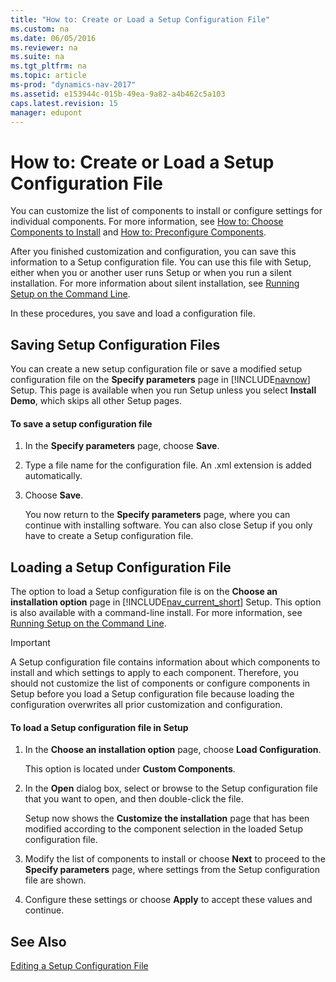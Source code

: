 ```yaml
---
title: "How to: Create or Load a Setup Configuration File"
ms.custom: na
ms.date: 06/05/2016
ms.reviewer: na
ms.suite: na
ms.tgt_pltfrm: na
ms.topic: article
ms-prod: "dynamics-nav-2017"
ms.assetid: e153944c-015b-49ea-9a82-a4b462c5a103
caps.latest.revision: 15
manager: edupont
---
```

# How to: Create or Load a Setup Configuration File
You can customize the list of components to install or configure settings for individual components. For more information, see [How to: Choose Components to Install](How-to--Choose-Components-to-Install.md) and [How to: Preconfigure Components](How-to--Preconfigure-Components.md).  
  
 After you finished customization and configuration, you can save this information to a Setup configuration file. You can use this file with Setup, either when you or another user runs Setup or when you run a silent installation. For more information about silent installation, see [Running Setup on the Command Line](Running-Setup-on-the-Command-Line.md).  
  
 In these procedures, you save and load a configuration file.  
  
## Saving Setup Configuration Files  
 You can create a new setup configuration file or save a modified setup configuration file on the **Specify parameters** page in [!INCLUDE[navnow](includes/navnow_md.md)] Setup. This page is available when you run Setup unless you select **Install Demo**, which skips all other Setup pages.  
  
#### To save a setup configuration file  
  
1.  In the **Specify parameters** page, choose **Save**.  
  
2.  Type a file name for the configuration file. An .xml extension is added automatically.  
  
3.  Choose **Save**.  
  
     You now return to the **Specify parameters** page, where you can continue with installing software. You can also close Setup if you only have to create a Setup configuration file.  
  
## Loading a Setup Configuration File  
 The option to load a Setup configuration file is on the **Choose an installation option** page in [!INCLUDE[nav_current_short](includes/nav_current_short_md.md)] Setup. This option is also available with a command-line install. For more information, see [Running Setup on the Command Line](Running-Setup-on-the-Command-Line.md).  
  
> [!IMPORTANT]  
>  A Setup configuration file contains information about which components to install and which settings to apply to each component. Therefore, you should not customize the list of components or configure components in Setup before you load a Setup configuration file because loading the configuration overwrites all prior customization and configuration.  
  
#### To load a Setup configuration file in Setup  
  
1.  In the **Choose an installation option** page, choose **Load Configuration**.  
  
     This option is located under **Custom Components**.  
  
2.  In the **Open** dialog box, select or browse to the Setup configuration file that you want to open, and then double-click the file.  
  
     Setup now shows the **Customize the installation** page that has been modified according to the component selection in the loaded Setup configuration file.  
  
3.  Modify the list of components to install or choose **Next** to proceed to the **Specify parameters** page, where settings from the Setup configuration file are shown.  
  
4.  Configure these settings or choose **Apply** to accept these values and continue.  
  
## See Also  
 [Editing a Setup Configuration File](Editing-a-Setup-Configuration-File.md)